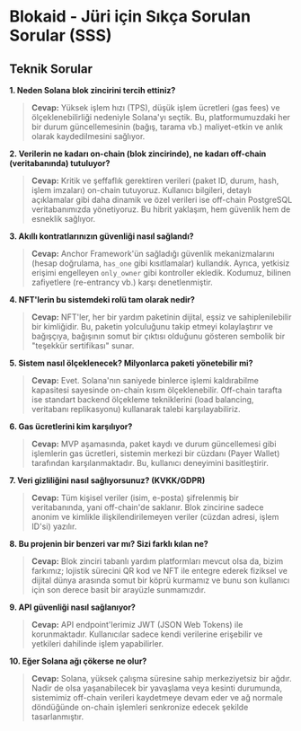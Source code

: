 # Blokaid - Jüri için Sıkça Sorulan Sorular (SSS)

## Teknik Sorular

**1. Neden Solana blok zincirini tercih ettiniz?**
> **Cevap:** Yüksek işlem hızı (TPS), düşük işlem ücretleri (gas fees) ve ölçeklenebilirliği nedeniyle Solana'yı seçtik. Bu, platformumuzdaki her bir durum güncellemesinin (bağış, tarama vb.) maliyet-etkin ve anlık olarak kaydedilmesini sağlıyor.

**2. Verilerin ne kadarı on-chain (blok zincirinde), ne kadarı off-chain (veritabanında) tutuluyor?**
> **Cevap:** Kritik ve şeffaflık gerektiren verileri (paket ID, durum, hash, işlem imzaları) on-chain tutuyoruz. Kullanıcı bilgileri, detaylı açıklamalar gibi daha dinamik ve özel verileri ise off-chain PostgreSQL veritabanımızda yönetiyoruz. Bu hibrit yaklaşım, hem güvenlik hem de esneklik sağlıyor.

**3. Akıllı kontratlarınızın güvenliği nasıl sağlandı?**
> **Cevap:** Anchor Framework'ün sağladığı güvenlik mekanizmalarını (hesap doğrulama, `has_one` gibi kısıtlamalar) kullandık. Ayrıca, yetkisiz erişimi engelleyen `only_owner` gibi kontroller ekledik. Kodumuz, bilinen zafiyetlere (re-entrancy vb.) karşı denetlenmiştir.

**4. NFT'lerin bu sistemdeki rolü tam olarak nedir?**
> **Cevap:** NFT'ler, her bir yardım paketinin dijital, eşsiz ve sahiplenilebilir bir kimliğidir. Bu, paketin yolculuğunu takip etmeyi kolaylaştırır ve bağışçıya, bağışının somut bir çıktısı olduğunu gösteren sembolik bir "teşekkür sertifikası" sunar.

**5. Sistem nasıl ölçeklenecek? Milyonlarca paketi yönetebilir mi?**
> **Cevap:** Evet. Solana'nın saniyede binlerce işlemi kaldırabilme kapasitesi sayesinde on-chain kısım ölçeklenebilir. Off-chain tarafta ise standart backend ölçekleme tekniklerini (load balancing, veritabanı replikasyonu) kullanarak talebi karşılayabiliriz.

**6. Gas ücretlerini kim karşılıyor?**
> **Cevap:** MVP aşamasında, paket kaydı ve durum güncellemesi gibi işlemlerin gas ücretleri, sistemin merkezi bir cüzdanı (Payer Wallet) tarafından karşılanmaktadır. Bu, kullanıcı deneyimini basitleştirir.

**7. Veri gizliliğini nasıl sağlıyorsunuz? (KVKK/GDPR)**
> **Cevap:** Tüm kişisel veriler (isim, e-posta) şifrelenmiş bir veritabanında, yani off-chain'de saklanır. Blok zincirine sadece anonim ve kimlikle ilişkilendirilemeyen veriler (cüzdan adresi, işlem ID'si) yazılır.

**8. Bu projenin bir benzeri var mı? Sizi farklı kılan ne?**
> **Cevap:** Blok zinciri tabanlı yardım platformları mevcut olsa da, bizim farkımız; lojistik sürecini QR kod ve NFT ile entegre ederek fiziksel ve dijital dünya arasında somut bir köprü kurmamız ve bunu son kullanıcı için son derece basit bir arayüzle sunmamızdır.

**9. API güvenliği nasıl sağlanıyor?**
> **Cevap:** API endpoint'lerimiz JWT (JSON Web Tokens) ile korunmaktadır. Kullanıcılar sadece kendi verilerine erişebilir ve yetkileri dahilinde işlem yapabilirler.

**10. Eğer Solana ağı çökerse ne olur?**
> **Cevap:** Solana, yüksek çalışma süresine sahip merkeziyetsiz bir ağdır. Nadir de olsa yaşanabilecek bir yavaşlama veya kesinti durumunda, sistemimiz off-chain verileri kaydetmeye devam eder ve ağ normale döndüğünde on-chain işlemleri senkronize edecek şekilde tasarlanmıştır.